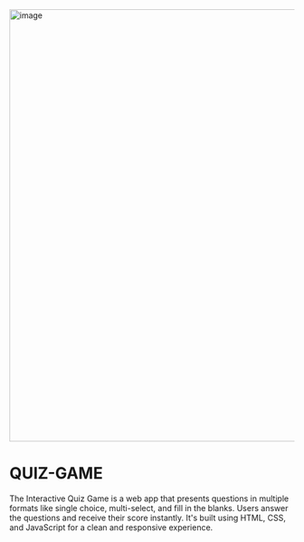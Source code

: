 <img width="1234" height="763" alt="image" src="https://github.com/user-attachments/assets/6786e4d2-f2ff-4285-8f29-548244140263" />


# QUIZ-GAME
The Interactive Quiz Game is a web app that presents questions in multiple formats like single choice, multi-select, and fill in the blanks. Users answer the questions and receive their score instantly. It's built using HTML, CSS, and JavaScript for a clean and responsive experience.    
